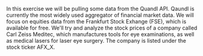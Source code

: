In this exercise we will be pulling some data from the Quandl API. Qaundl is currently the most widely used aggregator of financial market data.
We will focus on equities data from the Frankfurt Stock Exhange (FSE), which is available for free. We'll try and analyze the stock prices of a company called Carl Zeiss Meditec, which manufactures tools for eye examinations, as well as medical lasers for laser eye surgery. The company is listed under the stock ticker AFX_X.
